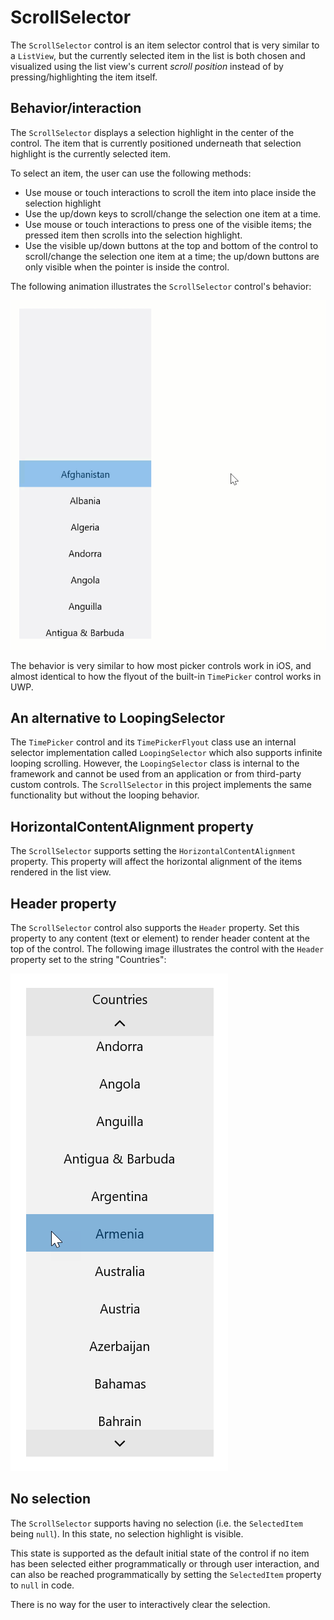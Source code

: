 # ScrollSelector

The `ScrollSelector` control is an item selector control that is very similar to a `ListView`, but the currently selected item in the list is both chosen and visualized using the list view's current *scroll position* instead of by pressing/highlighting the item itself.

## Behavior/interaction

The `ScrollSelector` displays a selection highlight in the center of the control. The item that is currently positioned underneath that selection highlight is the currently selected item.

To select an item, the user can use the following methods:

- Use mouse or touch interactions to scroll the item into place inside the selection highlight
- Use the up/down keys to scroll/change the selection one item at a time.
- Use mouse or touch interactions to press one of the visible items; the pressed item then scrolls into the selection highlight.
- Use the visible up/down buttons at the top and bottom of the control to scroll/change the selection one item at a time; the up/down buttons are only visible when the pointer is inside the control.

The following animation illustrates the `ScrollSelector` control's behavior:

![ScrollSelector animation](ScrollSelector3.gif)

The behavior is very similar to how most picker controls work in iOS, and almost identical to how the flyout of the built-in `TimePicker` control works in UWP.

## An alternative to LoopingSelector

The `TimePicker` control and its `TimePickerFlyout` class use an internal selector implementation called `LoopingSelector` which also supports infinite looping scrolling. However, the `LoopingSelector` class is internal to the framework and cannot be used from an application or from third-party custom controls. The `ScrollSelector` in this project implements the same functionality but without the looping behavior.

## HorizontalContentAlignment property

The `ScrollSelector` supports setting the `HorizontalContentAlignment` property. This property will affect the horizontal alignment of the items rendered in the list view.

## Header property

The `ScrollSelector` control also supports the `Header` property. Set this property to any content (text or element) to render header content at the top of the control. The following image illustrates the control with the `Header` property set to the string "Countries":

![ScrollSelector header illustration](ScrollSelector2.png)

## No selection

The `ScrollSelector` supports having no selection (i.e. the `SelectedItem` being `null`). In this state, no selection highlight is visible.

This state is supported as the default initial state of the control if no item has been selected either programmatically or through user interaction, and can also be reached programmatically by setting the `SelectedItem` property to `null` in code.

There is no way for the user to interactively clear the selection.